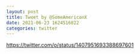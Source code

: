 ```yaml
--- 
layout: post 
title: Tweet by @SomeAmericanX 
date: 2021-06-23 1624516822 
categories: twitter 
--- 
```

https://twitter.com/o/status/1407951693388697601